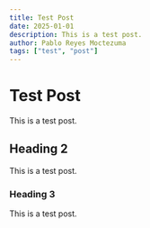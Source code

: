 ```yaml
---
title: Test Post
date: 2025-01-01
description: This is a test post.
author: Pablo Reyes Moctezuma
tags: ["test", "post"]
---
```


# Test Post

This is a test post. 

## Heading 2

This is a test post.

### Heading 3

This is a test post.
